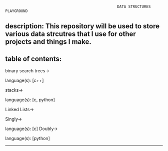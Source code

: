                                                       DATA STRUCTURES PLAYGROUND
                                                      
description: This repository will be used to store various data strcutres 
             that I use for other projects and things I make.
--------------------------------------------------------------------------



table of contents:
-------------------------------------------
  binary search trees->
  
  language(s):
    [c++]
      
  stacks->
  
  language(s):
    [c, python]
    
  Linked Lists->
  
  Singly->
    
  language(s):
  [c]
  Doubly->
  
  language(s):
  [python]


    
    
--------------------------------------------
